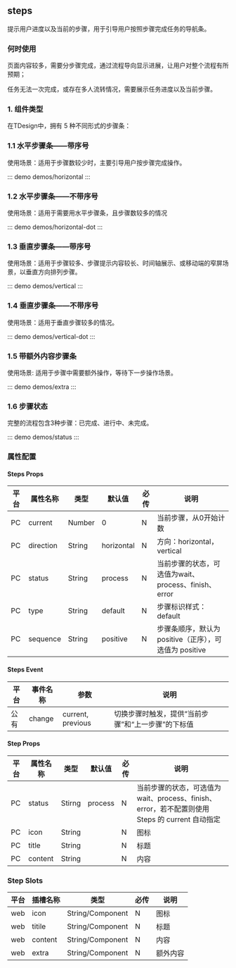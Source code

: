 ## steps 

提示用户进度以及当前的步骤，用于引导用户按照步骤完成任务的导航条。

### 何时使用

页面内容较多，需要分步骤完成，通过流程导向显示进展，让用户对整个流程有所预期；

任务无法一次完成，或存在多人流转情况，需要展示任务进度以及当前步骤。

### 1. 组件类型

在TDesign中，拥有 5 种不同形式的步骤条：

### 1.1 水平步骤条——带序号

使用场景：适用于步骤数较少时，主要引导用户按步骤完成操作。


::: demo demos/horizontal 
:::


### 1.2 水平步骤条——不带序号

使用场景：适用于需要用水平步骤条，且步骤数较多的情况

::: demo demos/horizontal-dot 
:::

### 1.3 垂直步骤条——带序号

使用场景：适用于步骤较多、步骤提示内容较长、时间轴展示、或移动端的窄屏场景，以垂直方向排列步骤。

::: demo demos/vertical 
:::

### 1.4 垂直步骤条——不带序号

使用场景：适用于垂直步骤较多的情况。

::: demo demos/vertical-dot 
:::


### 1.5 带额外内容步骤条

使用场景: 适用于步骤中需要额外操作，等待下一步操作场景。

::: demo demos/extra 
:::


### 1.6 步骤状态

完整的流程包含3种步骤：已完成、进行中、未完成。

::: demo demos/status 
:::


### 属性配置

#### Steps Props
|平台|属性名称     |类型    |默认值       |必传|说明                                                      |
|--|---------|------|----------|--|--------------------------------------------------------|
|PC|current  |Number|0         |N |当前步骤，从0开始计数                                             |
|PC|direction|String|horizontal|N |方向：horizontal，vertical                                  |
|PC|status   |String|process   |N |当前步骤的状态，可选值为wait、process、finish、error                   |
|PC|type     |String|default   |N |步骤标识样式：default | dot                                    |
|PC|sequence |String|positive  |N |步骤条顺序，默认为 positive（正序），可选值为 positive | reverse，只有垂直样式时生效|

#### Steps Event
|平台|事件名称  |参数               |说明                         |
|--|------|-----------------|---------------------------|
|公有|change|current, previous|切换步骤时触发，提供“当前步骤”和“上一步骤”的下标值|

#### Step Props
|平台|属性名称   |类型            |默认值    |必传|说明                                                                |
|--|-------|--------------|-------|--|------------------------------------------------------------------|
|PC|status |Stirng        |process|N |当前步骤的状态，可选值为wait、process、finish、error，若不配置则使用 Steps 的 current 自动指定|
|PC|icon   |String|       |N | 图标 |
|PC|title  |String|       |N | 标题 |
|PC|content|String|       |N | 内容 |

### Step Slots

| 平台| 插槽名称| 类型| 必传 | 说明 |
|-----|-----|-----|-----|-----|
| web| icon | String/Component | N | 图标 |
| web| titile | String/Component | N | 标题 |
| web| content | String/Component | N | 内容 |
| web| extra | String/Component | N | 额外内容 |
